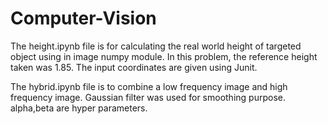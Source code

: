 # Computer-Vision
The height.ipynb file is for calculating the real world height of targeted object using in image numpy module.
In this problem, the reference height taken was 1.85.
The input coordinates are given using Junit.

The hybrid.ipynb file is to combine a low frequency image and high frequency image.
Gaussian filter was used for smoothing purpose.
alpha,beta are hyper parameters.
